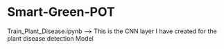 # Smart-Green-POT

Train_Plant_Disease.ipynb --> This is the CNN layer I have created for the plant disease detection Model
